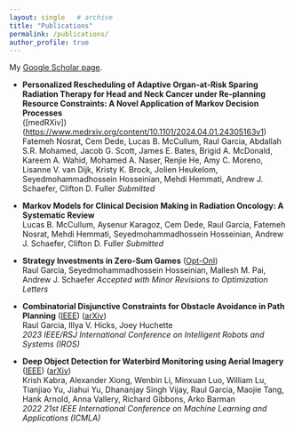 ```yaml
---
layout: single   # archive
title: "Publications"
permalink: /publications/
author_profile: true
---
```


<!-- {% if author.googlescholar %}
  You can also find my articles on <u><a href="{{author.googlescholar}}">my Google Scholar profile</a>.</u>
{% endif %}

{% include base_path %}

{% for post in site.publications reversed %}
  {% include archive-single.html %}
{% endfor %} -->


My [Google Scholar page](https://scholar.google.com/citations?user=zEP4GUoAAAAJ&hl=en).

<!-- Preprints from 2015 and after are also available on [arXiv](https://arxiv.org/a/chan_j_3.html). -->


* **Personalized Rescheduling of Adaptive Organ-at-Risk Sparing Radiation Therapy for Head and Neck Cancer under Re-planning Resource Constraints: A Novel Application of Markov Decision Processes** <br /> ([medRXiv])(https://www.medrxiv.org/content/10.1101/2024.04.01.24305163v1)
Fatemeh Nosrat, Cem Dede, Lucas B. McCullum, Raul Garcia, Abdallah S.R. Mohamed, Jacob G. Scott, James E. Bates, Brigid A. McDonald, Kareem A. Wahid, Mohamed A. Naser, Renjie He, Amy C. Moreno, Lisanne V. van Dijk, Kristy K. Brock, Jolien Heukelom, Seyedmohammadhossein Hosseinian, Mehdi Hemmati, Andrew J. Schaefer, Clifton D. Fuller
_Submitted_

* **Markov Models for Clinical Decision Making in Radiation Oncology: A Systematic Review** <br />
Lucas B. McCullum, Aysenur Karagoz, Cem Dede, Raul Garcia, Fatemeh Nosrat, Mehdi Hemmati, Seyedmohammadhossein Hosseinian, Andrew J. Schaefer, Clifton D. Fuller
_Submitted_

* **Strategy Investments in Zero-Sum Games** ([Opt-Onl](https://optimization-online.org/2023/10/strategy-investments-in-matrix-games/)) <br />
  Raul Garcia, Seyedmohammadhossein Hosseinian, Mallesh M. Pai, Andrew J. Schaefer
  _Accepted with Minor Revisions to Optimization Letters_

* **Combinatorial Disjunctive Constraints for Obstacle Avoidance in Path Planning** ([IEEE](https://ieeexplore.ieee.org/abstract/document/10342117)) ([arXiv](https://arxiv.org/abs/2312.02016))  <br />
  Raul Garcia, Illya V. Hicks, Joey Huchette  <br />
  _2023 IEEE/RSJ International Conference on Intelligent Robots and Systems (IROS)_

* **Deep Object Detection for Waterbird Monitoring using Aerial Imagery** ([IEEE](https://ieeexplore.ieee.org/document/10069986)) ([arXiv](https://arxiv.org/abs/2210.04868))  <br />
  Krish Kabra, Alexander Xiong, Wenbin Li, Minxuan Luo, William Lu, Tianjiao Yu, Jiahui Yu, Dhananjay Singh Vijay, Raul Garcia, Maojie Tang, Hank Arnold, Anna Vallery, Richard Gibbons, Arko Barman  <br />
  _2022 21st IEEE International Conference on Machine Learning and Applications (ICMLA)_
